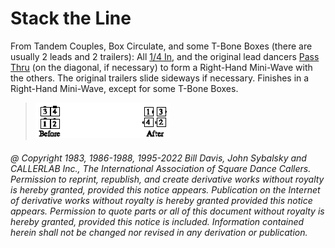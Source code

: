 
# Stack the Line

From Tandem Couples, Box Circulate, and some T-Bone Boxes (there are usually
2 leads and 2 trailers): All [1/4 In](../a1/quarter_in.md), and the original lead dancers
[Pass Thru](../b1/pass_thru.md) (on the diagonal, if necessary) 
to form a Right-Hand Mini-Wave with the others. The
original trailers slide sideways if necessary. Finishes in a Right-Hand
Mini-Wave, except for some T-Bone Boxes.

> 
> ![alt](stack_the_line.png)
> 

###### @ Copyright 1983, 1986-1988, 1995-2022 Bill Davis, John Sybalsky and CALLERLAB Inc., The International Association of Square Dance Callers. Permission to reprint, republish, and create derivative works without royalty is hereby granted, provided this notice appears. Publication on the Internet of derivative works without royalty is hereby granted provided this notice appears. Permission to quote parts or all of this document without royalty is hereby granted, provided this notice is included. Information contained herein shall not be changed nor revised in any derivation or publication.
